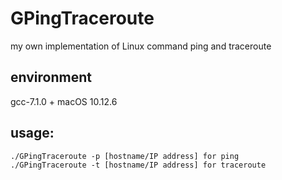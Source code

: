 # GPingTraceroute
my own implementation of Linux command ping and traceroute

## environment

gcc-7.1.0 + macOS 10.12.6

## usage:

```shell
./GPingTraceroute -p [hostname/IP address] for ping
./GPingTraceroute -t [hostname/IP address] for traceroute
```
